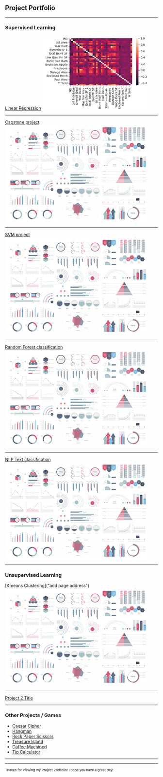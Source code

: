 ## Project Portfolio

---

### Supervised Learning 

[Linear Regression](/sample_page)
<img src="images/heatmap.PNG?raw=true"/>

---
[Capstone project]()
<img src="images/dummy_thumbnail.jpg?raw=true"/>

---
[SVM project]()
<img src="images/dummy_thumbnail.jpg?raw=true"/>

---
[Random Forest classification]()
<img src="images/dummy_thumbnail.jpg?raw=true"/>

---
[NLP Text classification]()
<img src="images/dummy_thumbnail.jpg?raw=true"/>

---

### Unsupervised Learning

[Kmeans Clustering]("add page address")
<img src="images/dummy_thumbnail.jpg?raw=true"/>

---
[Project 2 Title](http://example.com/)

---

### Other Projects / Games

- [Caesar Cipher]()
- [Hangman]()
- [Rock Paper Scissors]()
- [Treasure Island]()
- [Coffee Machined]()
- [Tip Calculator]()

---




---
<p style="font-size:11px">Thanks for viewing my Project Portfolio! I hope you have a great day!</p>
<!-- Remove above message if you don't want -->

